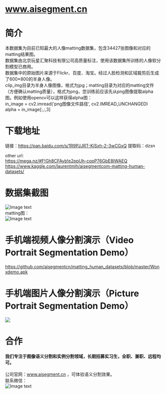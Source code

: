 # www.aisegment.cn  
# 简介
本数据集为目前已知最大的人像matting数据集，包含34427张图像和对应的matting结果图。  
数据集由北京玩星汇聚科技有限公司高质量标注，使用该数据集所训练的人像软分割模型已商用。  
数据集中的原始图片来源于Flickr、百度、淘宝。经过人脸检测和区域裁剪后生成了600*800的半身人像。  
clip_img目录为半身人像图像，格式为jpg；matting目录为对应的matting文件（方便确认matting质量），格式为png，您训练前应该先从png图像提取alpha图。例如使用opencv可以这样获得alpha图：  
in_image = cv2.imread('png图像文件路径', cv2.IMREAD_UNCHANGED)  
alpha = in_image[:,:,3]  
  
# 下载地址
链接：https://pan.baidu.com/s/1R9PJJRT-KjSxh-2-3wCGxQ 
提取码：dzsn 

other url:  
https://mega.nz/#F!Gh8CFAyb!e2ppUh-copP76GbE8IWAEQ  
https://www.kaggle.com/laurentmih/aisegmentcom-matting-human-datasets/
  
# 数据集截图
  ![Image text](https://github.com/aisegmentcn/matting_human_datasets/blob/master/1.png)  
  matting图：  
  ![Image text](https://github.com/aisegmentcn/matting_human_datasets/blob/master/2.png)
  
# 手机端视频人像分割演示（Video Portrait Segmentation Demo）
https://github.com/aisegmentcn/matting_human_datasets/blob/master/Wonxdemo.apk  

# 手机端图片人像分割演示（Picture Portrait Segmentation Demo）
[![](点击下载)](https://test-down-1251830310.cos.ap-shanghai.myqcloud.com/demo/humanseg_demo.apk)  

# 合作
#### 我们专注于图像语义分割和实例分割领域，长期招募实习生，全职、兼职、远程均可。  
公司官网：www.aisegment.cn ，可体验语义分割效果。  
联系微信：  
![Image text](https://github.com/aisegmentcn/matting_human_datasets/blob/master/wx.jpg)
